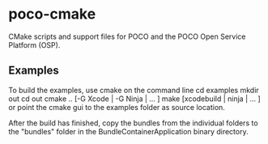 poco-cmake
==========

CMake scripts and support files for POCO and the POCO Open Service Platform (OSP).

Examples
--------

To build the examples, use cmake on the command line
	cd examples
	mkdir out
	cd out
	cmake .. [-G Xcode | -G Ninja | ... ]
	make [xcodebuild | ninja | ... ]
or point the cmake gui to the examples folder as source location.

After the build has finished, copy the bundles from the individual folders to the "bundles" folder in the BundleContainerApplication binary directory. 